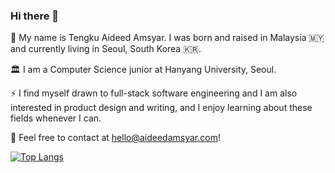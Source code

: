 ### Hi there 👋

🔭 My name is Tengku Aideed Amsyar. I was born and raised in Malaysia 🇲🇾 and currently living in Seoul, South Korea 🇰🇷. 

🏛️ I am a Computer Science junior at Hanyang University, Seoul.

⚡ I find myself drawn to full-stack software engineering and I am also interested in product design and writing, and I enjoy learning about these fields whenever I can.

💬 Feel free to contact at [hello@aideedamsyar.com](mailto:hello@aideedamsyar.com)!

<!--
**aideedamsyar/aideedamsyar** is a ✨ _special_ ✨ repository because its `README.md` (this file) appears on your GitHub profile.

Here are some ideas to get you started:

- 🔭 I’m currently working on ...
- 🌱 I’m currently learning ...
- 👯 I’m looking to collaborate on ...
- 🤔 I’m looking for help with ...
- 💬 Ask me about ...
- 📫 How to reach me: ...
- 😄 Pronouns: ...
- ⚡ Fun fact: ...
-->
[![Top Langs](https://github-readme-stats.vercel.app/api/top-langs/?username=aideedamsyar)](https://github.com/anuraghazra/github-readme-stats)
